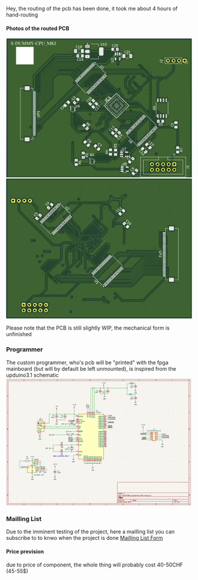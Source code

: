 Hey, the routing of the pcb has been done, it took me about 4 hours of hand-routing


#### Photos of the routed PCB
![PCB Kicad PCBNew view](/projects/snes-cpu/img/1AF6AD32-3E7F-46F8-A2F6-F20B841BDAF5.png)
![PCB Kicad 3D render view](/projects/snes-cpu/img/293DF572-09CF-4B4E-8690-E077929571CF.png)

Please note that the PCB is still slightly WIP, the mechanical form is unfinished

### Programmer
The custom programmer, who's pcb will be "printed" with the fpga mainboard (but will by default be left unmounted), is inspired from the upduino3.1 schematic
![PCB Kicad 3D render view](/projects/snes-cpu/img/D06766CA-7847-4D4D-BCFE-D8CF3B0A3911.png)

### Mailling List
Due to the imminent testing of the project, here a mailling list you can subscribe to to knwo when the project is done [Mailling List Form](https://docs.google.com/forms/d/e/1FAIpQLSeIbmKOQEzpuVyac1XqEA59DPpmy8KmO6FiYrbmPtKPL9ts5A/viewform?usp=dialog)

#### Price prevision
due to price of component, the whole thing will probably cost 40-50CHF (45-55$)